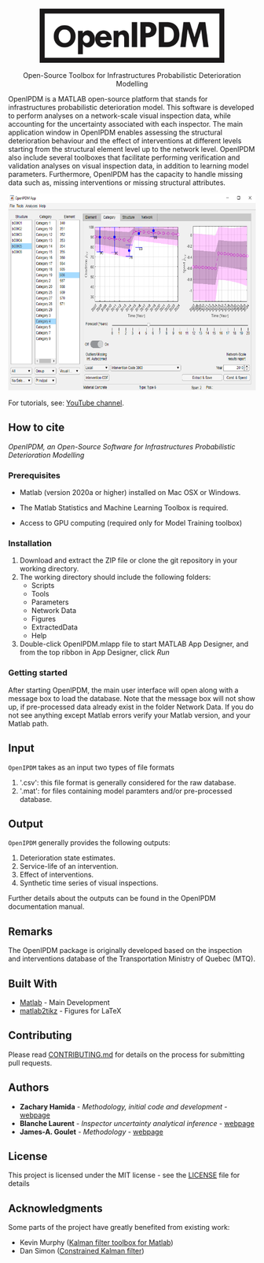 <p align="center">
<img src="/Help/OpenIPDM.png" height="110">

<p align="center">
Open-Source Toolbox for Infrastructures Probabilistic Deterioration Modelling 
</p>

OpenIPDM is a MATLAB open-source platform that stands for infrastructures probabilistic deterioration model. This software is developed to perform analyses on a network-scale visual inspection data, while accounting for the uncertainty associated with each inspector.
The main application window in OpenIPDM enables assessing the structural deterioration behaviour and the effect of interventions at different levels starting from the structural element level up to the network level.
OpenIPDM also include several toolboxes that facilitate performing verification and validation analyses on visual inspection data, in addition to learning model parameters.
Furthermore, OpenIPDM has the capacity to handle missing data such as, missing interventions or missing structural attributes.

<p align="center">
<img src="/Help/OpenIPDMMain.png" height="400">
    
For tutorials, see: [YouTube channel](https://www.youtube.com/).

## How to cite

*OpenIPDM, an Open-Source Software for Infrastructures Probabilistic Deterioration Modelling*

### Prerequisites

- Matlab (version 2020a or higher) installed on Mac OSX or Windows.

- The Matlab Statistics and Machine Learning Toolbox is required.

- Access to GPU computing (required only for Model Training toolbox)

### Installation

1. Download and extract the ZIP file or clone the git repository in your working directory. 
2. The working directory should include the following folders:
    - Scripts
    - Tools
    - Parameters
    - Network Data
    - Figures
    - ExtractedData
    - Help
3. Double-click OpenIPDM.mlapp file to start MATLAB App Designer, and from the top ribbon in App Designer, click *Run*


### Getting started
After starting OpenIPDM, the main user interface will open along with a message box to load the database. Note that the message box will not show up, if pre-processed data already exist in the folder Network Data. 
If you do not see anything except Matlab errors verify your Matlab version, and your Matlab path.

## Input

`OpenIPDM` takes as an input two types of file formats

1. '.csv': this file format is generally considered for the raw database.
2. '.mat': for files containing model paramters and/or pre-processed database.

## Output

`OpenIPDM` generally provides the following outputs:

1. Deterioration state estimates. 
2. Service-life of an intervention.
3. Effect of interventions.
4. Synthetic time series of visual inspections.

Further details about the outputs can be found in the OpenIPDM documentation manual.

## Remarks

The OpenIPDM package is originally developed based on the inspection and interventions database of the Transportation Ministry of Quebec (MTQ).

## Built With

* [Matlab](https://www.mathworks.com/products/matlab.html) - Main Development
* [matlab2tikz](https://github.com/matlab2tikz/matlab2tikz) - Figures for LaTeX

## Contributing

Please read [CONTRIBUTING.md](https://gist.github.com/PurpleBooth/b24679402957c63ec426) for details on the process for submitting pull requests.


## Authors

* **Zachary Hamida** - *Methodology, initial code and development* - [webpage](https://zachamida.github.io)
* **Blanche Laurent** - *Inspector uncertainty analytical inference* - [webpage](http://profs.polymtl.ca/jagoulet/Site/Goulet_web_page_BLAURENT.html)
* **James-A. Goulet** - *Methodology* - [webpage](http://profs.polymtl.ca/jagoulet/Site/Goulet_web_page_MAIN.html) 

## License

This project is licensed under the MIT license - see the [LICENSE](LICENSE.md) file for details

## Acknowledgments

Some parts of the project have greatly benefited from existing work:

* Kevin Murphy ([Kalman filter toolbox for Matlab](https://www.cs.ubc.ca/~murphyk/Software/Kalman/kalman.html#other))
* Dan Simon ([Constrained Kalman filter](https://academic.csuohio.edu/simond/ConstrKF/))

